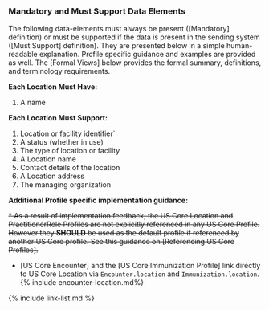 
### Mandatory and Must Support Data Elements


The following data-elements must always be present ([Mandatory] definition) or must be supported if the data is present in the sending system ([Must Support] definition). They are presented below in a simple human-readable explanation.  Profile specific guidance and examples are provided as well.  The [Formal Views] below provides the  formal summary, definitions, and  terminology requirements.  

**Each Location Must Have:**

1. A name

**Each Location Must Support:**

1.  <span class="bg-success" markdown="1">Location or facility identifier`</span><!-- new-content -->
2.  A status (whether in use)
3.   <span class="bg-success" markdown="1">The type of location or facility</span><!-- new-content -->
4.  A Location name
5.  Contact details of the location
6.  A Location address
7.  The managing organization

**Additional Profile specific implementation guidance:**

<div class="bg-success" markdown="1">

~~* As a result of implementation feedback, the US Core Location  and PractitionerRole Profiles are not explicitly referenced in any US Core Profile. However they **SHOULD** be used as the default profile if referenced by another US Core profile. See this guidance on [Referencing US Core Profiles].~~



* [US Core Encounter] and the [US Core Immunization Profile] link directly to US Core Location via `Encounter.location` and `Immunization.location`.
{% include encounter-location.md%}

</div><!-- new-content -->

{% include link-list.md %}
